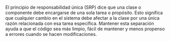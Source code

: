 El principio de responsabilidad única (SRP) dice que una clase o componente debe encargarse de una sola tarea o propósito. Esto significa que cualquier cambio en el sistema debe afectar a la clase por una única razón relacionada con esa tarea específica. Mantener esta separación ayuda a que el código sea más limpio, fácil de mantener y menos propenso a errores cuando se hacen modificaciones.
